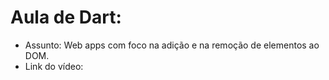 # Aula de Dart:
- Assunto: Web apps com foco na adição e na remoção de elementos ao DOM.
- Link do vídeo: 